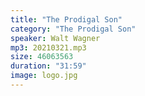 ```yaml
---
title: "The Prodigal Son"
category: "The Prodigal Son"
speaker: Walt Wagner
mp3: 20210321.mp3
size: 46063563
duration: "31:59"
image: logo.jpg
---
```


